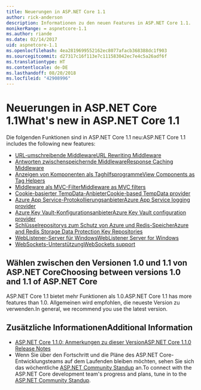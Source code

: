 ```yaml
---
title: Neuerungen in ASP.NET Core 1.1
author: rick-anderson
description: Informationen zu den neuen Features in ASP.NET Core 1.1.
monikerRange: = aspnetcore-1.1
ms.author: riande
ms.date: 02/14/2017
uid: aspnetcore-1.1
ms.openlocfilehash: 4ea2819699552162ec8077afacb368388dc1f903
ms.sourcegitcommit: d27317c16f113e7c111583042ec7e4c5a26adf6f
ms.translationtype: HT
ms.contentlocale: de-DE
ms.lasthandoff: 08/20/2018
ms.locfileid: "42908996"
---
```

# <a name="whats-new-in-aspnet-core-11"></a><span data-ttu-id="d928a-103">Neuerungen in ASP.NET Core 1.1</span><span class="sxs-lookup"><span data-stu-id="d928a-103">What's new in ASP.NET Core 1.1</span></span>

<span data-ttu-id="d928a-104">Die folgenden Funktionen sind in ASP.NET Core 1.1 neu:</span><span class="sxs-lookup"><span data-stu-id="d928a-104">ASP.NET Core 1.1 includes the following new features:</span></span>

- [<span data-ttu-id="d928a-105">URL-umschreibende Middleware</span><span class="sxs-lookup"><span data-stu-id="d928a-105">URL Rewriting Middleware</span></span>](xref:fundamentals/url-rewriting)
- [<span data-ttu-id="d928a-106">Antworten zwischenspeichernde Middleware</span><span class="sxs-lookup"><span data-stu-id="d928a-106">Response Caching Middleware</span></span>](xref:performance/caching/middleware)
- [<span data-ttu-id="d928a-107">Anzeigen von Komponenten als Taghilfsprogramme</span><span class="sxs-lookup"><span data-stu-id="d928a-107">View Components as Tag Helpers</span></span>](xref:mvc/views/view-components#invoking-a-view-component-as-a-tag-helper)
- [<span data-ttu-id="d928a-108">Middleware als MVC-Filter</span><span class="sxs-lookup"><span data-stu-id="d928a-108">Middleware as MVC filters</span></span>](xref:mvc/controllers/filters#using-middleware-in-the-filter-pipeline)
- [<span data-ttu-id="d928a-109">Cookie-basierter TempData-Anbieter</span><span class="sxs-lookup"><span data-stu-id="d928a-109">Cookie-based TempData provider</span></span>](xref:fundamentals/app-state#tempdata)
- [<span data-ttu-id="d928a-110">Azure App Service-Protokollierungsanbieter</span><span class="sxs-lookup"><span data-stu-id="d928a-110">Azure App Service logging provider</span></span>](xref:fundamentals/logging/index#azure-app-service-provider)
- [<span data-ttu-id="d928a-111">Azure Key Vault-Konfigurationsanbieter</span><span class="sxs-lookup"><span data-stu-id="d928a-111">Azure Key Vault configuration provider</span></span>](xref:security/key-vault-configuration)
- [<span data-ttu-id="d928a-112">Schlüsselrepositorys zum Schutz von Azure und Redis-Speicher</span><span class="sxs-lookup"><span data-stu-id="d928a-112">Azure and Redis Storage Data Protection Key Repositories</span></span>](xref:security/data-protection/implementation/key-storage-providers#azure-and-redis)
- [<span data-ttu-id="d928a-113">WebListener-Server für Windows</span><span class="sxs-lookup"><span data-stu-id="d928a-113">WebListener Server for Windows</span></span>](xref:fundamentals/servers/weblistener)
- [<span data-ttu-id="d928a-114">WebSockets-Unterstützung</span><span class="sxs-lookup"><span data-stu-id="d928a-114">WebSockets support</span></span>](xref:fundamentals/websockets)

## <a name="choosing-between-versions-10-and-11-of-aspnet-core"></a><span data-ttu-id="d928a-115">Wählen zwischen den Versionen 1.0 und 1.1 von ASP.NET Core</span><span class="sxs-lookup"><span data-stu-id="d928a-115">Choosing between versions 1.0 and 1.1 of ASP.NET Core</span></span>

<span data-ttu-id="d928a-116">ASP.NET Core 1.1 bietet mehr Funktionen als 1.0.</span><span class="sxs-lookup"><span data-stu-id="d928a-116">ASP.NET Core 1.1 has more features than 1.0.</span></span> <span data-ttu-id="d928a-117">Allgemeinen wird empfohlen, die neueste Version zu verwenden.</span><span class="sxs-lookup"><span data-stu-id="d928a-117">In general, we recommend you use the latest version.</span></span>

## <a name="additional-information"></a><span data-ttu-id="d928a-118">Zusätzliche Informationen</span><span class="sxs-lookup"><span data-stu-id="d928a-118">Additional Information</span></span>

- [<span data-ttu-id="d928a-119">ASP.NET Core 1.1.0: Anmerkungen zu dieser Version</span><span class="sxs-lookup"><span data-stu-id="d928a-119">ASP.NET Core 1.1.0 Release Notes</span></span>](https://github.com/aspnet/Home/releases/tag/1.1.0)
- <span data-ttu-id="d928a-120">Wenn Sie über den Fortschritt und die Pläne des ASP.NET Core-Entwicklungsteams auf dem Laufenden bleiben möchten, sehen Sie sich das wöchentliche [ASP.NET Community Standup](https://live.asp.net/) an.</span><span class="sxs-lookup"><span data-stu-id="d928a-120">To connect with the ASP.NET Core development team's progress and plans, tune in to the [ASP.NET Community Standup](https://live.asp.net/).</span></span>

